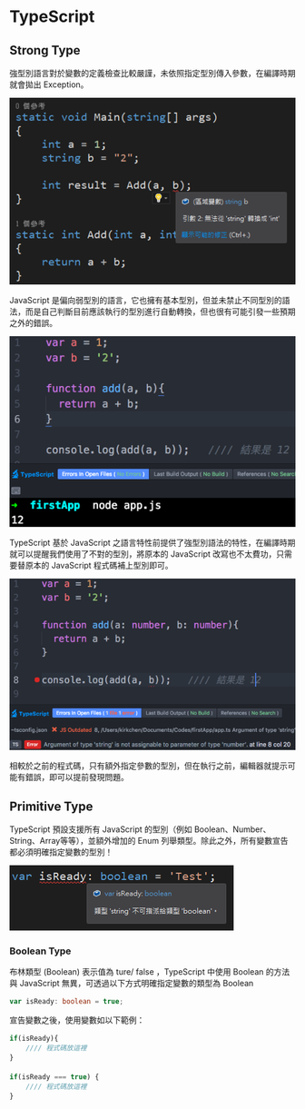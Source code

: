 # TypeScript

## Strong Type

強型別語言對於變數的定義檢查比較嚴謹，未依照指定型別傳入參數，在編譯時期就會拋出 Exception。

![img](../captures/anjee_typescript_001.png)

JavaScript 是偏向弱型別的語言，它也擁有基本型別，但並未禁止不同型別的語法，而是自己判斷目前應該執行的型別進行自動轉換，但也很有可能引發一些預期之外的錯誤。

![img](../captures/anjee_typescript_002.png)

TypeScript 基於 JavaScript 之語言特性前提供了強型別語法的特性，在編譯時期就可以提醒我們使用了不對的型別，將原本的 JavaScript 改寫也不太費功，只需要替原本的 JavaScript 程式碼補上型別即可。

![img](../captures/anjee_typescript_003.png)

相較於之前的程式碼，只有額外指定參數的型別，但在執行之前，編輯器就提示可能有錯誤，即可以提前發現問題。

## Primitive Type

TypeScript 預設支援所有 JavaScript 的型別（例如 Boolean、Number、String、Array等等），並額外增加的 Enum 列舉類型。除此之外，所有變數宣告都必須明確指定變數的型別！

![img](../captures/anjee_typescript_004.png)

### Boolean Type

布林類型 (Boolean) 表示值為 ture/ false ，TypeScript 中使用 Boolean 的方法與 JavaScript 無異，可透過以下方式明確指定變數的類型為 Boolean

```typescript
var isReady: boolean = true;
```

宣告變數之後，使用變數如以下範例：

```typescript
if(isReady){
    //// 程式碼放這裡
}

if(isReady === true) {
    //// 程式碼放這裡
}
```

